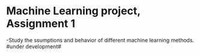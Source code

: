 # Machine Learning project, Assignment 1
-Study the ssumptions and behavior of different machine learning methods.
#under development#
